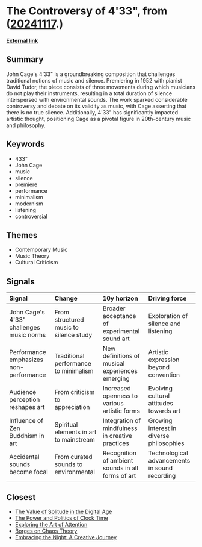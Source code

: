 # __The Controversy of 4'33"__, from ([20241117](https://kghosh.substack.com/p/20241117).)

__[External link](https://www.classical-music.com/features/works/john-cage-433)__



## Summary

John Cage's 4'33" is a groundbreaking composition that challenges traditional notions of music and silence. Premiering in 1952 with pianist David Tudor, the piece consists of three movements during which musicians do not play their instruments, resulting in a total duration of silence interspersed with environmental sounds. The work sparked considerable controversy and debate on its validity as music, with Cage asserting that there is no true silence. Additionally, 4'33" has significantly impacted artistic thought, positioning Cage as a pivotal figure in 20th-century music and philosophy.

## Keywords

* 433"
* John Cage
* music
* silence
* premiere
* performance
* minimalism
* modernism
* listening
* controversial

## Themes

* Contemporary Music
* Music Theory
* Cultural Criticism

## Signals

| Signal                                   | Change                                  | 10y horizon                                       | Driving force                                 |
|:-----------------------------------------|:----------------------------------------|:--------------------------------------------------|:----------------------------------------------|
| John Cage's 4'33" challenges music norms | From structured music to silence study  | Broader acceptance of experimental sound art      | Exploration of silence and listening          |
| Performance emphasizes non-performance   | Traditional performance to minimalism   | New definitions of musical experiences emerging   | Artistic expression beyond convention         |
| Audience perception reshapes art         | From criticism to appreciation          | Increased openness to various artistic forms      | Evolving cultural attitudes towards art       |
| Influence of Zen Buddhism in art         | Spiritual elements in art to mainstream | Integration of mindfulness in creative practices  | Growing interest in diverse philosophies      |
| Accidental sounds become focal           | From curated sounds to environmental    | Recognition of ambient sounds in all forms of art | Technological advancements in sound recording |

## Closest

* [The Value of Solitude in the Digital Age](7cc59bc2c4268fcd29b3c8120b625201)
* [The Power and Politics of Clock Time](f6bc84297f9b9816db5bfdf37c0ef870)
* [Exploring the Art of Attention](528fbdeebe38d9488aac87456aa5ffb9)
* [Borges on Chaos Theory](dbd222c743e94e7e9194ef1cf14c0975)
* [Embracing the Night: A Creative Journey](30e84e436ad34d28b7321191d9e39bc0)
